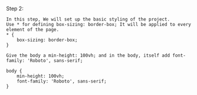 Step 2:

	In this step, We will set up the basic styling of the project.
	Use * for defining box-sizing: border-box; It will be applied to every element of the page.
	* {
		box-sizing: border-box;
	}
	
	Give the body a min-height: 100vh; and in the body, itself add font-family: 'Roboto', sans-serif;
	
	body {
		min-height: 100vh;
		font-family: 'Roboto', sans-serif;
	}